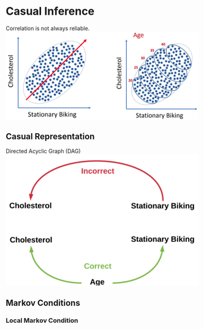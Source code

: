# Casual Inference

Correlation is not always reliable.
![Alt text](image.png)

## Casual Representation
Directed Acyclic Graph (DAG)
![Alt text](image-1.png)

## Markov Conditions
### Local Markov Condition